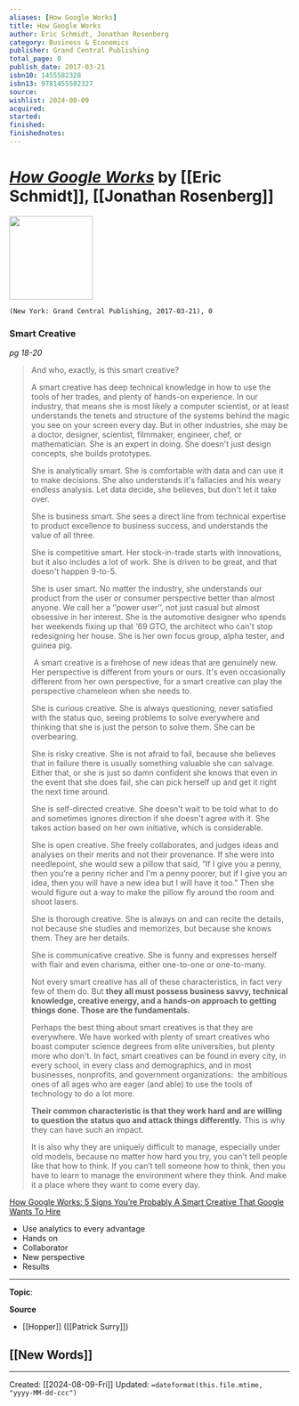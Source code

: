 ```yaml
---
aliases: [How Google Works]
title: How Google Works
author: Eric Schmidt, Jonathan Rosenberg
category: Business & Economics
publisher: Grand Central Publishing
total_page: 0
publish_date: 2017-03-21
isbn10: 1455582328
isbn13: 9781455582327
source: 
wishlist: 2024-08-09
acquired: 
started: 
finished: 
finishednotes: 
---
```

# *[How Google Works]()* by [[Eric Schmidt]], [[Jonathan Rosenberg]]

<img src="http://books.google.com/books/content?id=V5EVuAEACAAJ&printsec=frontcover&img=1&zoom=1&source=gbs_api" width=150>

`(New York: Grand Central Publishing, 2017-03-21), 0`

### Smart Creative
*pg 18-20*

> And who, exactly, is this smart creative?
> 
> A smart creative has deep technical knowledge in how to use the tools of her trades, and plenty of hands-on experience. In our industry, that means she is most likely a computer scientist, or at least understands the tenets and structure of the systems behind the magic you see on your screen every day. But in other industries, she may be a doctor, designer, scientist, filmmaker, engineer, chef, or mathematician. She is an expert in doing. She doesn't just design concepts, she builds prototypes.  
> 
> She is analytically smart. She is comfortable with data and can use it to make decisions. She also understands it's fallacies and his weary endless analysis. Let data decide, she believes, but don't let it take over.
> 
> She is business smart. She sees a direct line from technical expertise to product excellence to business success, and understands the value of all three.
> 
> She is competitive smart. Her stock-in-trade starts with Innovations, but it also includes a lot of work. She is driven to be great, and that doesn't happen 9-to-5. 
> 
> She is user smart. No matter the industry, she understands our product from the user or consumer perspective better than almost anyone. We call her a ‘’power user’’, not just casual but almost obsessive in her interest. She is the automotive designer who spends her weekends fixing up that ‘69 GTO, the architect who can't stop redesigning her house. She is her own focus group, alpha tester, and guinea pig.
> 
>  A smart creative is a firehose of new ideas that are genuinely new. Her perspective is different from yours or ours. It's even occasionally different from her own perspective, for a smart creative can play the perspective chameleon when she needs to.
> 
> She is curious creative. She is always questioning, never satisfied with the status quo, seeing problems to solve everywhere and thinking that she is just the person to solve them. She can be overbearing.
> 
> She is risky creative. She is not afraid to fail, because she believes that in failure there is usually something valuable she can salvage. Either that, or she is just so damn confident she knows that even in the event that she does fail, she can pick herself up and get it right the next time around.
> 
> She is self-directed creative. She doesn't wait to be told what to do and sometimes ignores direction if she doesn't agree with it. She takes action based on her own initiative, which is considerable.
> 
> She is open creative. She freely collaborates, and judges ideas and analyses on their merits and not their provenance. If she were into needlepoint, she would sew a pillow that said, “If I give you a penny, then you’re a penny richer and I'm a penny poorer, but if I give you an idea, then you will have a new idea but I will have it too.” Then she would figure out a way to make the pillow fly around the room and shoot lasers.
> 
> She is thorough creative. She is always on and can recite the details, not because she studies and memorizes, but because she knows them. They are her details.
> 
> She is communicative creative. She is funny and expresses herself with flair and even charisma, either one-to-one or one-to-many.
> 
> Not every smart creative has all of these characteristics, in fact very few of them do. But **they all must possess business savvy, technical knowledge, creative energy, and a hands-on approach to getting things done. Those are the fundamentals.**
> 
> Perhaps the best thing about smart creatives is that they are everywhere. We have worked with plenty of smart creatives who boast computer science degrees from elite universities, but plenty more who don't. In fact, smart creatives can be found in every city, in every school, in every class and demographics, and in most businesses, nonprofits, and government organizations:  the ambitious ones of all ages who are eager (and able) to use the tools of technology to do a lot more.
> 
> **Their common characteristic is that they work hard and are willing to question the status quo and attack things differently.** This is why they can have such an impact.
> 
> It is also why they are uniquely difficult to manage, especially under old models, because no matter how hard you try, you can’t tell people like that how to think. If you can’t tell someone how to think, then you have to learn to manage the environment where they think. And make it a place where they want to come every day.


[How Google Works: 5 Signs You’re Probably A Smart Creative That Google Wants To Hire](https://www.lifehack.org/313729/5-signs-youre-probably-smart-creative-that-google-wants-hire)
- Use analytics to every advantage 
- Hands on
- Collaborator
- New perspective
- Results

--- 
**Topic**: 

**Source**
- [[Hopper]] ([[Patrick Surry]])
 
**[[New Words]]**
- 

---
Created: [[2024-08-09-Fri]]
Updated: `=dateformat(this.file.mtime, "yyyy-MM-dd-ccc")`